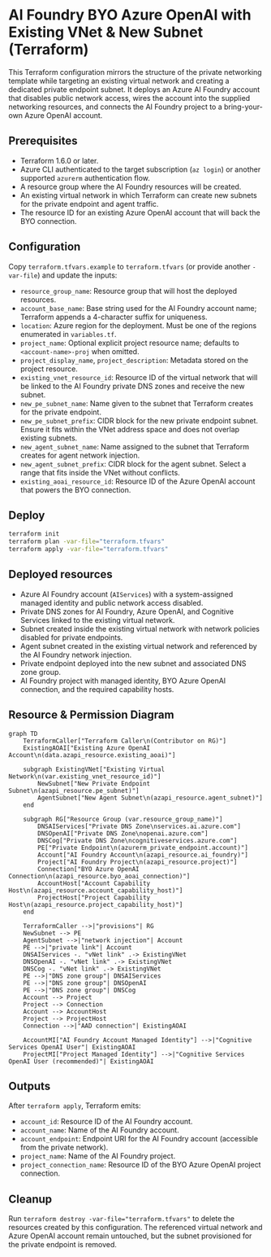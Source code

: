 # AI Foundry BYO Azure OpenAI with Existing VNet & New Subnet (Terraform)

This Terraform configuration mirrors the structure of the private networking template while targeting an existing virtual network and creating a dedicated private endpoint subnet. It deploys an Azure AI Foundry account that disables public network access, wires the account into the supplied networking resources, and connects the AI Foundry project to a bring-your-own Azure OpenAI account.

## Prerequisites

- Terraform 1.6.0 or later.
- Azure CLI authenticated to the target subscription (`az login`) or another supported `azurerm` authentication flow.
- A resource group where the AI Foundry resources will be created.
- An existing virtual network in which Terraform can create new subnets for the private endpoint and agent traffic.
- The resource ID for an existing Azure OpenAI account that will back the BYO connection.

## Configuration

Copy `terraform.tfvars.example` to `terraform.tfvars` (or provide another `-var-file`) and update the inputs:

- `resource_group_name`: Resource group that will host the deployed resources.
- `account_base_name`: Base string used for the AI Foundry account name; Terraform appends a 4-character suffix for uniqueness.
- `location`: Azure region for the deployment. Must be one of the regions enumerated in `variables.tf`.
- `project_name`: Optional explicit project resource name; defaults to `<account-name>-proj` when omitted.
- `project_display_name`, `project_description`: Metadata stored on the project resource.
- `existing_vnet_resource_id`: Resource ID of the virtual network that will be linked to the AI Foundry private DNS zones and receive the new subnet.
- `new_pe_subnet_name`: Name given to the subnet that Terraform creates for the private endpoint.
- `new_pe_subnet_prefix`: CIDR block for the new private endpoint subnet. Ensure it fits within the VNet address space and does not overlap existing subnets.
- `new_agent_subnet_name`: Name assigned to the subnet that Terraform creates for agent network injection.
- `new_agent_subnet_prefix`: CIDR block for the agent subnet. Select a range that fits inside the VNet without conflicts.
- `existing_aoai_resource_id`: Resource ID of the Azure OpenAI account that powers the BYO connection.

## Deploy

```bash
terraform init
terraform plan -var-file="terraform.tfvars"
terraform apply -var-file="terraform.tfvars"
```

## Deployed resources

- Azure AI Foundry account (`AIServices`) with a system-assigned managed identity and public network access disabled.
- Private DNS zones for AI Foundry, Azure OpenAI, and Cognitive Services linked to the existing virtual network.
- Subnet created inside the existing virtual network with network policies disabled for private endpoints.
- Agent subnet created in the existing virtual network and referenced by the AI Foundry network injection.
- Private endpoint deployed into the new subnet and associated DNS zone group.
- AI Foundry project with managed identity, BYO Azure OpenAI connection, and the required capability hosts.

## Resource & Permission Diagram

```mermaid
graph TD
    TerraformCaller["Terraform Caller\n(Contributor on RG)"]
    ExistingAOAI["Existing Azure OpenAI Account\n(data.azapi_resource.existing_aoai)"]

    subgraph ExistingVNet["Existing Virtual Network\n(var.existing_vnet_resource_id)"]
        NewSubnet["New Private Endpoint Subnet\n(azapi_resource.pe_subnet)"]
        AgentSubnet["New Agent Subnet\n(azapi_resource.agent_subnet)"]
    end

    subgraph RG["Resource Group (var.resource_group_name)"]
        DNSAIServices["Private DNS Zone\nservices.ai.azure.com"]
        DNSOpenAI["Private DNS Zone\nopenai.azure.com"]
        DNSCog["Private DNS Zone\ncognitiveservices.azure.com"]
        PE["Private Endpoint\n(azurerm_private_endpoint.account)"]
        Account["AI Foundry Account\n(azapi_resource.ai_foundry)"]
        Project["AI Foundry Project\n(azapi_resource.project)"]
        Connection["BYO Azure OpenAI Connection\n(azapi_resource.byo_aoai_connection)"]
        AccountHost["Account Capability Host\n(azapi_resource.account_capability_host)"]
        ProjectHost["Project Capability Host\n(azapi_resource.project_capability_host)"]
    end

    TerraformCaller -->|"provisions"| RG
    NewSubnet --> PE
    AgentSubnet -->|"network injection"| Account
    PE -->|"private link"| Account
    DNSAIServices -. "vNet link" .-> ExistingVNet
    DNSOpenAI -. "vNet link" .-> ExistingVNet
    DNSCog -. "vNet link" .-> ExistingVNet
    PE -->|"DNS zone group"| DNSAIServices
    PE -->|"DNS zone group"| DNSOpenAI
    PE -->|"DNS zone group"| DNSCog
    Account --> Project
    Project --> Connection
    Account --> AccountHost
    Project --> ProjectHost
    Connection -->|"AAD connection"| ExistingAOAI

    AccountMI["AI Foundry Account Managed Identity"] -->|"Cognitive Services OpenAI User"| ExistingAOAI
    ProjectMI["Project Managed Identity"] -->|"Cognitive Services OpenAI User (recommended)"| ExistingAOAI
```

## Outputs

After `terraform apply`, Terraform emits:

- `account_id`: Resource ID of the AI Foundry account.
- `account_name`: Name of the AI Foundry account.
- `account_endpoint`: Endpoint URI for the AI Foundry account (accessible from the private network).
- `project_name`: Name of the AI Foundry project.
- `project_connection_name`: Resource ID of the BYO Azure OpenAI project connection.

## Cleanup

Run `terraform destroy -var-file="terraform.tfvars"` to delete the resources created by this configuration. The referenced virtual network and Azure OpenAI account remain untouched, but the subnet provisioned for the private endpoint is removed.
